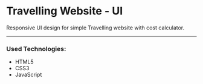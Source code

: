 # Travelling Website - UI
Responsive UI design for simple Travelling website  with cost calculator.


<hr>
<b><h3>Used Technologies: </h3></b>
<ul>
<li>HTML5
<li>CSS3
<li>JavaScript
